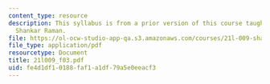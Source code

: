 ```yaml
---
content_type: resource
description: This syllabus is from a prior version of this course taught by Professor
  Shankar Raman.
file: https://ol-ocw-studio-app-qa.s3.amazonaws.com/courses/21l-009-shakespeare-spring-2004/fe4d1df10188faf1a1df79a5e0eeacf3_21l009_f03.pdf
file_type: application/pdf
resourcetype: Document
title: 21l009_f03.pdf
uid: fe4d1df1-0188-faf1-a1df-79a5e0eeacf3
---
```

